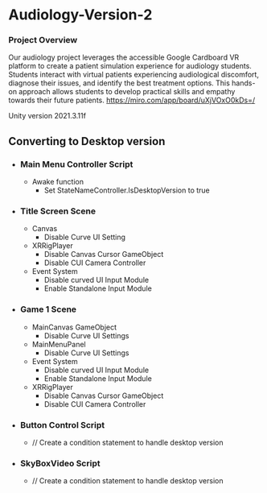# Audiology-Version-2

### Project Overview
Our audiology project leverages the accessible Google Cardboard VR platform to create a patient simulation experience for audiology students.  Students interact with virtual patients experiencing audiological discomfort, diagnose their issues, and identify the best treatment options. This hands-on approach allows students to develop practical skills and empathy towards their future patients. 
https://miro.com/app/board/uXjVOxO0kDs=/

Unity version 2021.3.11f

## Converting to Desktop version
- ### Main Menu Controller Script
  - Awake function
      - Set StateNameController.IsDesktopVersion to true
- ### Title Screen Scene  
  -  Canvas
      - Disable Curve UI Setting
  -  XRRigPlayer
      - Disable Canvas Cursor GameObject
      - Disable CUI Camera Controller
  - Event System
      - Disable curved UI Input Module
      - Enable Standalone Input Module

- ### Game 1 Scene
  - MainCanvas GameObject
      - Disable Curve UI Settings
  - MainMenuPanel 
      - Disable Curve UI Settings
  - Event System
      - Disable curved UI Input Module
      - Enable Standalone Input Module
  - XRRigPlayer	
      - Disable Canvas Cursor GameObject
      - Disable CUI Camera Controller
 - ### Button Control Script
    - // Create a condition statement to handle desktop version
 - ### SkyBoxVideo Script
    - // Create a condition statement to handle desktop version


 
